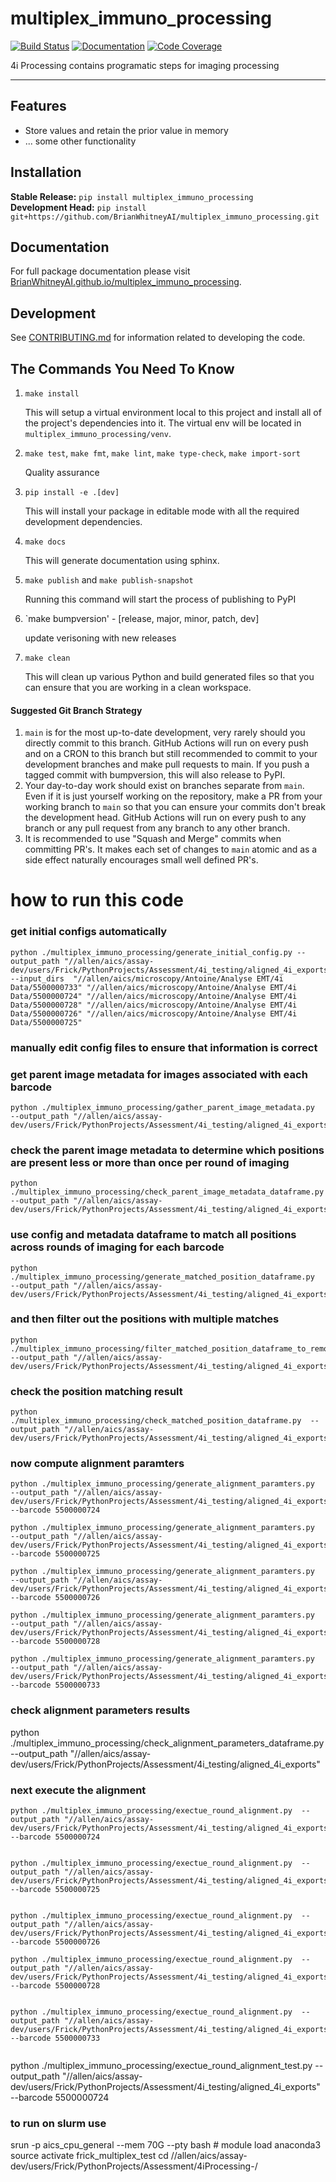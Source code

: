 # multiplex_immuno_processing

[![Build Status](https://github.com/BrianWhitneyAI/multiplex_immuno_processing/workflows/Build%20Main/badge.svg)](https://github.com/BrianWhitneyAI/multiplex_immuno_processing/actions)
[![Documentation](https://github.com/BrianWhitneyAI/multiplex_immuno_processing/workflows/Documentation/badge.svg)](https://BrianWhitneyAI.github.io/multiplex_immuno_processing/)
[![Code Coverage](https://codecov.io/gh/BrianWhitneyAI/multiplex_immuno_processing/branch/main/graph/badge.svg)](https://codecov.io/gh/BrianWhitneyAI/multiplex_immuno_processing)

4i Processing contains programatic steps for imaging processing 

---
## Features

-   Store values and retain the prior value in memory
-   ... some other functionality

## Installation

**Stable Release:** `pip install multiplex_immuno_processing`<br>
**Development Head:** `pip install git+https://github.com/BrianWhitneyAI/multiplex_immuno_processing.git`

## Documentation

For full package documentation please visit [BrianWhitneyAI.github.io/multiplex_immuno_processing](https://BrianWhitneyAI.github.io/multiplex_immuno_processing).

## Development

See [CONTRIBUTING.md](CONTRIBUTING.md) for information related to developing the code.

## The Commands You Need To Know

1. `make install`

    This will setup a virtual environment local to this project and install all of the
    project's dependencies into it. The virtual env will be located in `multiplex_immuno_processing/venv`.

2. `make test`, `make fmt`, `make lint`, `make type-check`, `make import-sort`

    Quality assurance

3. `pip install -e .[dev]`

    This will install your package in editable mode with all the required development
    dependencies.

4. `make docs`

    This will generate documentation using sphinx. 

5. `make publish` and `make publish-snapshot`

    Running this command will start the process of publishing to PyPI

6. `make bumpversion' - [release, major, minor, patch, dev]
    
    update verisoning with new releases 

7. `make clean`

    This will clean up various Python and build generated files so that you can ensure
    that you are working in a clean workspace.



#### Suggested Git Branch Strategy

1. `main` is for the most up-to-date development, very rarely should you directly
   commit to this branch. GitHub Actions will run on every push and on a CRON to this
   branch but still recommended to commit to your development branches and make pull
   requests to main. If you push a tagged commit with bumpversion, this will also release to PyPI.
2. Your day-to-day work should exist on branches separate from `main`. Even if it is
   just yourself working on the repository, make a PR from your working branch to `main`
   so that you can ensure your commits don't break the development head. GitHub Actions
   will run on every push to any branch or any pull request from any branch to any other
   branch.
3. It is recommended to use "Squash and Merge" commits when committing PR's. It makes
   each set of changes to `main` atomic and as a side effect naturally encourages small
   well defined PR's.



# how to run this code

### get initial configs automatically
```
python ./multiplex_immuno_processing/generate_initial_config.py --output_path "//allen/aics/assay-dev/users/Frick/PythonProjects/Assessment/4i_testing/aligned_4i_exports" --input_dirs  "//allen/aics/microscopy/Antoine/Analyse EMT/4i Data/5500000733" "//allen/aics/microscopy/Antoine/Analyse EMT/4i Data/5500000724" "//allen/aics/microscopy/Antoine/Analyse EMT/4i Data/5500000728" "//allen/aics/microscopy/Antoine/Analyse EMT/4i Data/5500000726" "//allen/aics/microscopy/Antoine/Analyse EMT/4i Data/5500000725"
```

### manually edit config files to ensure that information is correct


### get parent image metadata for images associated with each barcode
```
python ./multiplex_immuno_processing/gather_parent_image_metadata.py  --output_path "//allen/aics/assay-dev/users/Frick/PythonProjects/Assessment/4i_testing/aligned_4i_exports"
```

### check the parent image metadata to determine which positions are present less or more than once per round of imaging
```
python ./multiplex_immuno_processing/check_parent_image_metadata_dataframe.py  --output_path "//allen/aics/assay-dev/users/Frick/PythonProjects/Assessment/4i_testing/aligned_4i_exports"
```

### use config and metadata dataframe to match all positions across rounds of imaging for each barcode
```
python ./multiplex_immuno_processing/generate_matched_position_dataframe.py  --output_path "//allen/aics/assay-dev/users/Frick/PythonProjects/Assessment/4i_testing/aligned_4i_exports"
```


### and then filter out the positions with multiple matches
```
python ./multiplex_immuno_processing/filter_matched_position_dataframe_to_remove_multiple_matches.py  --output_path "//allen/aics/assay-dev/users/Frick/PythonProjects/Assessment/4i_testing/aligned_4i_exports"
```

### check the position matching result
```
python ./multiplex_immuno_processing/check_matched_position_dataframe.py  --output_path "//allen/aics/assay-dev/users/Frick/PythonProjects/Assessment/4i_testing/aligned_4i_exports"
```

### now compute alignment paramters
```
python ./multiplex_immuno_processing/generate_alignment_paramters.py  --output_path "//allen/aics/assay-dev/users/Frick/PythonProjects/Assessment/4i_testing/aligned_4i_exports" --barcode 5500000724

python ./multiplex_immuno_processing/generate_alignment_paramters.py  --output_path "//allen/aics/assay-dev/users/Frick/PythonProjects/Assessment/4i_testing/aligned_4i_exports" --barcode 5500000725

python ./multiplex_immuno_processing/generate_alignment_paramters.py  --output_path "//allen/aics/assay-dev/users/Frick/PythonProjects/Assessment/4i_testing/aligned_4i_exports" --barcode 5500000726

python ./multiplex_immuno_processing/generate_alignment_paramters.py  --output_path "//allen/aics/assay-dev/users/Frick/PythonProjects/Assessment/4i_testing/aligned_4i_exports" --barcode 5500000728

python ./multiplex_immuno_processing/generate_alignment_paramters.py  --output_path "//allen/aics/assay-dev/users/Frick/PythonProjects/Assessment/4i_testing/aligned_4i_exports" --barcode 5500000733

```


### check alignment parameters results
python ./multiplex_immuno_processing/check_alignment_parameters_dataframe.py  --output_path "//allen/aics/assay-dev/users/Frick/PythonProjects/Assessment/4i_testing/aligned_4i_exports"


### next execute the alignment
```
python ./multiplex_immuno_processing/exectue_round_alignment.py  --output_path "//allen/aics/assay-dev/users/Frick/PythonProjects/Assessment/4i_testing/aligned_4i_exports" --barcode 5500000724


python ./multiplex_immuno_processing/exectue_round_alignment.py  --output_path "//allen/aics/assay-dev/users/Frick/PythonProjects/Assessment/4i_testing/aligned_4i_exports" --barcode 5500000725


python ./multiplex_immuno_processing/exectue_round_alignment.py  --output_path "//allen/aics/assay-dev/users/Frick/PythonProjects/Assessment/4i_testing/aligned_4i_exports" --barcode 5500000726

python ./multiplex_immuno_processing/exectue_round_alignment.py  --output_path "//allen/aics/assay-dev/users/Frick/PythonProjects/Assessment/4i_testing/aligned_4i_exports" --barcode 5500000728


python ./multiplex_immuno_processing/exectue_round_alignment.py  --output_path "//allen/aics/assay-dev/users/Frick/PythonProjects/Assessment/4i_testing/aligned_4i_exports" --barcode 5500000733


```

python ./multiplex_immuno_processing/exectue_round_alignment_test.py  --output_path "//allen/aics/assay-dev/users/Frick/PythonProjects/Assessment/4i_testing/aligned_4i_exports" --barcode 5500000724


### to run on slurm use
srun -p aics_cpu_general --mem 70G --pty bash #
module load anaconda3
source activate frick_multiplex_test
cd //allen/aics/assay-dev/users/Frick/PythonProjects/Assessment/4iProcessing-/



